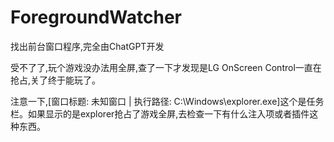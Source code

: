 # ForegroundWatcher
找出前台窗口程序,完全由ChatGPT开发

受不了了,玩个游戏没办法用全屏,查了一下才发现是LG OnScreen Control一直在抢占,关了终于能玩了。

注意一下,[窗口标题: 未知窗口 | 执行路径: C:\Windows\explorer.exe]这个是任务栏。如果显示的是explorer抢占了游戏全屏,去检查一下有什么注入项或者插件这种东西。
